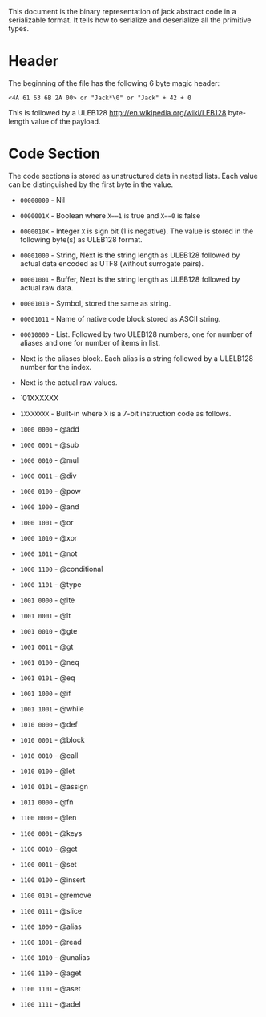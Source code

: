 This document is the binary representation of jack abstract code in a serializable format.  It tells how to serialize and deserialize all the primitive types.

# Header

The beginning of the file has the following 6 byte magic header:

    <4A 61 63 6B 2A 00> or "Jack*\0" or "Jack" + 42 + 0

This is followed by a ULEB128 <http://en.wikipedia.org/wiki/LEB128> byte-length value of the payload.

# Code Section

The code sections is stored as unstructured data in nested lists.  Each value can be distinguished by the first byte in the value.

 - `00000000` - Nil
 - `0000001X` - Boolean where `X==1` is true and `X==0` is false
 - `0000010X` - Integer `X` is sign bit (1 is negative). The value is stored in the following byte(s) as ULEB128 format.
 - `00001000` - String, Next is the string length as ULEB128 followed by actual data encoded as UTF8 (without surrogate pairs).
 - `00001001` - Buffer, Next is the string length as ULEB128 followed by actual raw data.
 - `00001010` - Symbol, stored the same as string.
 - `00001011` - Name of native code block stored as ASCII string.
 - `00010000` - List. Followed by two ULEB128 numbers, one for number of aliases and one for number of items in list.
  - Next is the aliases block.  Each alias is a string followed by a ULELB128 number for the index.
  - Next is the actual raw values. 
 - `01XXXXXX

 - `1XXXXXXX` - Built-in where `X` is a 7-bit instruction code as follows.
  - `1000 0000` - @add
  - `1000 0001` - @sub
  - `1000 0010` - @mul
  - `1000 0011` - @div
  - `1000 0100` - @pow
  - `1000 1000` - @and
  - `1000 1001` - @or
  - `1000 1010` - @xor
  - `1000 1011` - @not
  - `1000 1100` - @conditional
  - `1000 1101` - @type
  - `1001 0000` - @lte
  - `1001 0001` - @lt
  - `1001 0010` - @gte
  - `1001 0011` - @gt
  - `1001 0100` - @neq
  - `1001 0101` - @eq
  - `1001 1000` - @if
  - `1001 1001` - @while
  - `1010 0000` - @def
  - `1010 0001` - @block
  - `1010 0010` - @call
  - `1010 0100` - @let
  - `1010 0101` - @assign
  - `1011 0000` - @fn
  - `1100 0000` - @len
  - `1100 0001` - @keys
  - `1100 0010` - @get
  - `1100 0011` - @set
  - `1100 0100` - @insert
  - `1100 0101` - @remove
  - `1100 0111` - @slice
  - `1100 1000` - @alias
  - `1100 1001` - @read
  - `1100 1010` - @unalias
  - `1100 1100` - @aget
  - `1100 1101` - @aset
  - `1100 1111` - @adel

